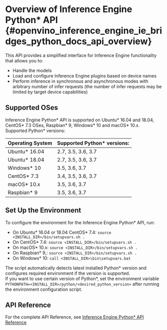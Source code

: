 # Overview of Inference Engine Python* API {#openvino_inference_engine_ie_bridges_python_docs_api_overview}

This API provides a simplified interface for Inference Engine functionality that allows you to:

* Handle the models
* Load and configure Inference Engine plugins based on device names
* Perform inference in synchronous and asynchronous modes with arbitrary number of infer requests (the number of infer requests may be limited by target device capabilities)

## Supported OSes

Inference Engine Python\* API is supported on Ubuntu\* 16.04 and 18.04, CentOS\* 7.3 OSes, Raspbian\* 9, Windows\* 10 
and macOS\* 10.x.    
Supported Python* versions:  

| Operating System | Supported Python\* versions: |
|:----- | :----- |
| Ubuntu\* 16.04  |  2.7, 3.5, 3.6, 3.7 |
| Ubuntu\* 18.04  |  2.7, 3.5, 3.6, 3.7 |
| Windows\* 10 |  3.5, 3.6, 3.7 |
| CentOS\* 7.3 | 3.4, 3.5, 3.6, 3.7  |
| macOS\* 10.x  | 3.5, 3.6, 3.7 |   
| Raspbian\* 9  | 3.5, 3.6, 3.7 |   


## Set Up the Environment

To configure the environment for the Inference Engine Python\* API, run:
 * On Ubuntu\* 16.04 or 18.04 CentOS\* 7.4: `source <INSTALL_DIR>/bin/setupvars.sh .`
 * On CentOS\* 7.4: `source <INSTALL_DIR>/bin/setupvars.sh .`
 * On macOS\* 10.x: `source <INSTALL_DIR>/bin/setupvars.sh .`
 * On Raspbian\* 9,: `source <INSTALL_DIR>/bin/setupvars.sh .`
 * On Windows\* 10: `call <INSTALL_DIR>\bin\setupvars.bat`

The script automatically detects latest installed Python\* version and configures required environment if the version is supported.  
If you want to use certain version of Python\*, set the environment variable `PYTHONPATH=<INSTALL_DIR>/python/<desired_python_version>`
after running the environment configuration script.

## API Reference
For the complete API Reference, see  [Inference Engine Python* API Reference](ie_python_api/annotated.html)
